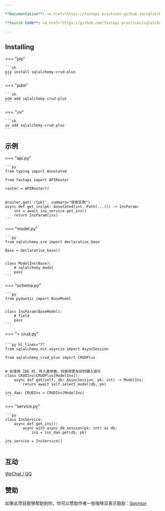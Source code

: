 ```yaml
---

**Documentation**: <a href="https://fastapi-practices.github.io/sqlalchemy-crud-plus" target="_blank">https://fastapi-practices.github.io/sqlalchemy-crud-plus</a>

**Source Code**: <a href="https://github.com/fastapi-practices/sqlalchemy-crud-plus" target="_blank">https://github.com/fastapi-practices/sqlalchemy-crud-plus</a>

---
```


## Installing

=== "pip"

    ```sh
    pip install sqlalchemy-crud-plus
    ```

=== "pdm"

    ```sh
    pdm add sqlalchemy-crud-plus
    ```

=== "uv"

    ```sh
    uv add sqlalchemy-crud-plus
    ```

## 示例

=== "api.py"

    ```py
    from typing import Annotated
    
    from fastapi import APIRouter

    router = APIRouter()


    @router.get('/{pk}', summary="获取实例")
    async def get_ins(pk: Annotated[int, Path(...)]) -> InsParam:
        ins = await ins_service.get_ins()
        return InsParam(ins)
    ```

=== "model.py"

    ```py
    from sqlalchemy.orm import declarative_base

    Base = declarative_base()
    
    
    class ModelIns(Base):
        # sqlalchemy model
        pass
    ```

=== "schema.py"

    ```py
    from pydantic import BaseModel

    
    class InsParam(BaseModel):
        # field
        pass
    ```

=== ":star: crud.py"

    ```py hl_lines="7"
    from sqlalchemy.ext.asyncio import AsyncSession

    from sqlalchemy_crud_plus import CRUDPlus
    
    
    # 在使用 IDE 时，传入类参数，将获得更友好的键入提示
    class CRUDIns(CRUDPlus[ModelIns]):
        async def get(self, db: AsyncSession, pk: int) -> ModelIns:
            return await self.select_model(db, pk)

    ins_dao: CRUDIns = CRUDIns(ModelIns)
    ```

=== "service.py"

    ```py
    class InsService:
        async def get_ins():
            async with async_db_session(pk: int) as db:
                ins = ins_dao.get(db, pk)

    ins_service = InsService()
    ```

## 互动

[WeChat / QQ](https://github.com/wu-clan)

## 赞助

如果此项目能够帮助到你，你可以赞助作者一些咖啡豆表示鼓励：[Sponsor](https://wu-clan.github.io/sponsor/)
